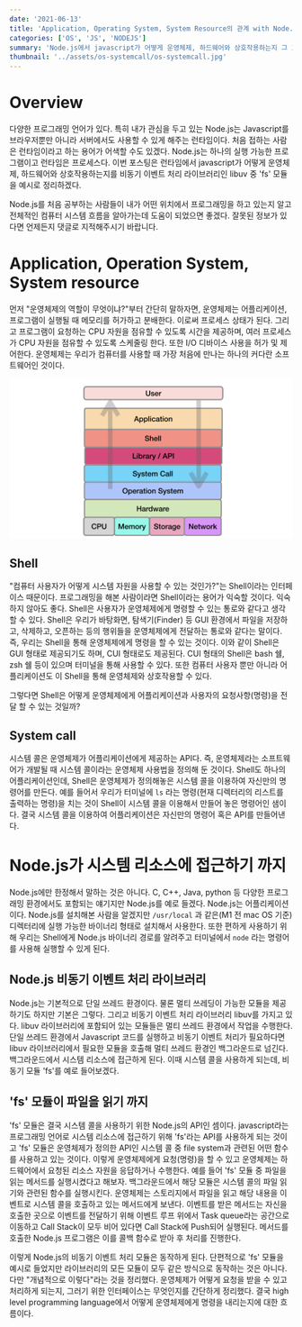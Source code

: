 ```yaml
---
date: '2021-06-13'
title: 'Application, Operating System, System Resource의 관계 with Node.js'
categories: ['OS', 'JS', 'NODEJS']
summary: 'Node.js에서 javascript가 어떻게 운영체제, 하드웨어와 상호작용하는지 그 흐름을 정리한다.'
thumbnail: '../assets/os-systemcall/os-systemcall.jpg'
---
```


# Overview

다양한 프로그래밍 언어가 있다. 특히 내가 관심을 두고 있는 Node.js는 Javascript를 브라우저뿐만 아니라 서버에서도 사용할 수 있게 해주는 런타임이다. 처음 접하는 사람은 런타임이라고 하는 용어가 어색할 수도 있겠다. Node.js는 하나의 실행 가능한 프로그램이고 런타임은 프로세스다. 이번 포스팅은 런타임에서 javascript가 어떻게 운영체제, 하드웨어와 상호작용하는지를 비동기 이벤트 처리 라이브러리인 libuv 중 'fs' 모듈을 예시로 정리하겠다.

Node.js를 처음 공부하는 사람들이 내가 어떤 위치에서 프로그래밍을 하고 있는지 알고 전체적인 컴퓨터 시스템 흐름을 알아가는데 도움이 되었으면 좋겠다.
잘못된 정보가 있다면 언제든지 댓글로 지적해주시기 바랍니다.

# Application, Operation System, System resource

먼저 "운영체제의 역할이 무엇이냐?"부터 간단히 말하자면, 운영체제는 어플리케이션, 프로그램이 실행될 때 메모리를 허가하고 분배한다. 이로써 프로세스 상태가 된다. 그리고 프로그램이 요청하는 CPU 자원을 점유할 수 있도록 시간을 제공하며, 여러 프로세스가 CPU 자원을 점유할 수 있도록 스케줄링 한다. 또한 I/O 디바이스 사용을 허가 및 제어한다. 운영체제는 우리가 컴퓨터를 사용할 때 가장 처음에 만나는 하나의 커다란 소프트웨어인 것이다.


![os-systemcall](../assets/os-systemcall/os-systemcall.jpg)


## Shell

"컴퓨터 사용자가 어떻게 시스템 자원을 사용할 수 있는 것인가?"는 Shell이라는 인터페이스 때문이다. 프로그래밍을 해본 사람이라면 Shell이라는 용어가 익숙할 것이다. 익숙하지 않아도 좋다. Shell은 사용자가 운영체제에게 명령할 수 있는 통로와 같다고 생각할 수 있다. Shell은 우리가 바탕화면, 탐색기(Finder) 등 GUI 환경에서 파일을 저장하고, 삭제하고, 오픈하는 등의 행위들을 운영체제에게 전달하는 통로와 같다는 말이다. 즉, 우리는 Shell을 통해 운영체제에게 명령을 할 수 있는 것이다. 이와 같이 Shell은 GUI 형태로 제공되기도 하며, CUI 형태로도 제공된다. CUI 형태의 Shell은 bash 쉘, zsh 쉘 등이 있으며 터미널을 통해 사용할 수 있다. 또한 컴퓨터 사용자 뿐만 아니라 어플리케이션도 이 Shell을 통해 운영체제와 상호작용할 수 있다.

그렇다면 Shell은 어떻게 운영체제에게 어플리케이션과 사용자의 요청사항(명령)을 전달 할 수 있는 것일까?

## System call

시스템 콜은 운영체제가 어플리케이션에게 제공하는 API다. 즉, 운영체제라는 소프트웨어가 개발될 때 시스템 콜이라는 운영체제 사용법을 정의해 둔 것이다. Shell도 하나의 어플리케이션인데, Shell은 운영체제가 정의해놓은 시스템 콜을 이용하여 자신만의 명령어를 만든다. 예를 들어서 우리가 터미널에 `ls` 라는 명령(현재 디렉터리의 리스트를 출력하는 명령)을 치는 것이 Shell이 시스템 콜을 이용해서 만들어 놓은 명령어인 샘이다. 결국 시스템 콜을 이용하여 어플리케이션은 자신만의 명령어 혹은 API를 만들어낸다.

# Node.js가 시스템 리소스에 접근하기 까지

Node.js에만 한정해서 말하는 것은 아니다. C, C++, Java, python 등 다양한 프로그래밍 환경에서도 포함되는 얘기지만 Node.js를 예로 들겠다. Node.js는 어플리케이션이다. Node.js를 설치해본 사람을 알겠지만 `/usr/local` 과 같은(M1 전 mac OS 기준) 디렉터리에 실행 가능한 바이너리 형태로 설치해서 사용한다. 또한 편하게 사용하기 위해 우리는 Shell에게 Node.js 바이너리 경로를 알려주고 터미널에서 `node` 라는 명령어를 사용해 실행할 수 있게 된다.

## Node.js 비동기 이벤트 처리 라이브러리

Node.js는 기본적으로 단일 쓰레드 환경이다. 물론 멀티 쓰레딩이 가능한 모듈을 제공하기도 하지만 기본은 그렇다. 그리고 비동기 이벤트 처리 라이브러리 libuv를 가지고 있다. libuv 라이브러리에 포함되어 있는 모듈들은 멀티 쓰레드 환경에서 작업을 수행한다. 단일 쓰레드 환경에서 Javascript 코드를 실행하고 비동기 이벤트 처리가 필요하다면 libuv 라이브러리에서 필요한 모듈을 호출해 멀티 쓰레드 환경인 백그라운드로 넘긴다. 백그라운드에서 시스템 리소스에 접근하게 된다. 이때 시스템 콜을 사용하게 되는데, 비동기 모듈 'fs'를 예로 들어보겠다.

## 'fs' 모듈이 파일을 읽기 까지

'fs' 모듈은 결국 시스템 콜을 사용하기 위한 Node.js의 API인 셈이다. javascript라는 프로그래밍 언어로 시스템 리소스에 접근하기 위해 'fs'라는 API를 사용하게 되는 것이고 'fs' 모듈은 운영체제가 정의한 API인 시스템 콜 중 file system과 관련된 어떤 함수를 사용하고 있는 것이다. 이렇게 운영체제에게 요청(명령)을 할 수 있고 운영체제는 하드웨어에서 요청된 리소스 자원을 응답하거나 수행한다. 예를 들어 'fs' 모듈 중 파일을 읽는 메서드를 실행시켰다고 해보자. 백그라운드에서 해당 모듈은 시스템 콜의 파일 읽기와 관련된 함수를 실행시킨다. 운영체제는 스토리지에서 파일을 읽고 해당 내용을 이벤트로 시스템 콜을 호출하고 있는 메서드에게 보낸다. 이벤트를 받은 메서드는 자신을 호출한 곳으로 이벤트를 전달하기 위해 이벤트 루프 위에서 Task queue라는 공간으로 이동하고 Call Stack이 모두 비어 있다면 Call Stack에 Push되어 실행된다. 메서드를 호출한 Node.js 프로그램은 이를 콜백 함수로 받아 후 처리를 진행한다. 

이렇게 Node.js의 비동기 이벤트 처리 모듈은 동작하게 된다. 단편적으로 'fs' 모듈을 예시로 들었지만 라이브러리의 모든 모듈이 모두 같은 방식으로 동작하는 것은 아니다. 다만 "개념적으로 이렇다"라는 것을 정리했다. 운영체제가 어떻게 요청을 받을 수 있고 처리하게 되는지, 그러기 위한 인터페이스는 무엇인지를 간단하게 정리했다. 결국 high level programming language에서 어떻게 운영체제에게 명령을 내리는지에 대한 흐름이다.

